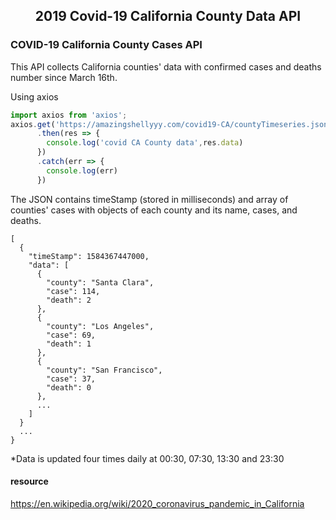 <h2 style="text-align:center;"> 2019 Covid-19 California County Data API</h2>

### COVID-19 California County Cases API
This API collects California counties' data with confirmed cases and deaths number since March 16th.

Using axios
```js
import axios from 'axios';
axios.get('https://amazingshellyyy.com/covid19-CA/countyTimeseries.json')
      .then(res => {
        console.log('covid CA County data',res.data)
      })
      .catch(err => {
        console.log(err)
      })
```

The JSON contains timeStamp (stored in milliseconds) and array of counties' cases with objects of each county and its name, cases, and deaths.

```
[
  {
    "timeStamp": 1584367447000,
    "data": [
      {
        "county": "Santa Clara",
        "case": 114,
        "death": 2
      },
      {
        "county": "Los Angeles",
        "case": 69,
        "death": 1
      },
      {
        "county": "San Francisco",
        "case": 37,
        "death": 0
      },
      ...
    ]
  }
  ...
}
```

*Data is updated four times daily at 00:30, 07:30, 13:30 and 23:30

#### resource
 https://en.wikipedia.org/wiki/2020_coronavirus_pandemic_in_California
